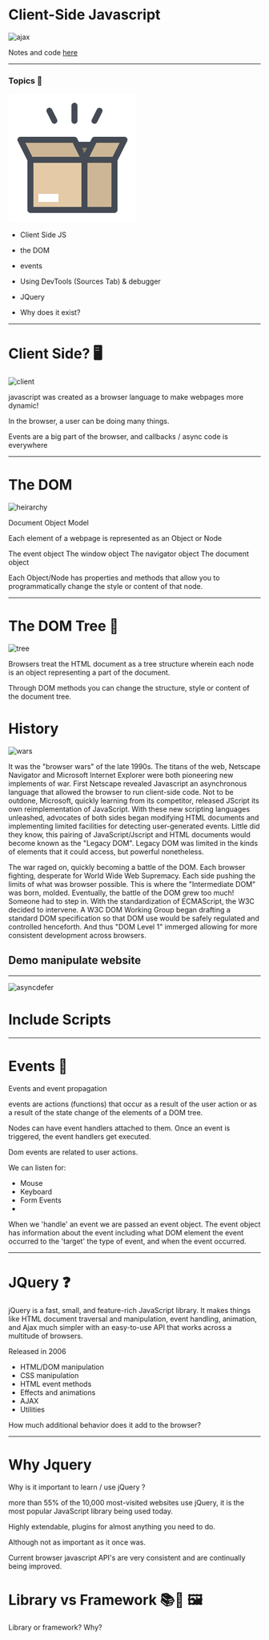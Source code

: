 

# Client-Side Javascript

![ajax](https://raw.githubusercontent.com/tborsa/lectures/master/week4/day2/assets/javascript.jpg)


Notes and code [here](https://github.com/tborsa/lectures/tree/master/week4/day2)


---

### Topics 📢

![Box](https://raw.githubusercontent.com/tborsa/LighthouseLabs/master/lectures/Week3/Day1/Lecture/assets/box.png) 

- Client Side JS
 - the DOM
 - events
 - Using DevTools (Sources Tab) & debugger

- JQuery
 - Why does it exist?

---


# Client Side? 🖥

![client](https://raw.githubusercontent.com/tborsa/lectures/master/week4/day2/assets/client.png)

javascript was created as a browser language to make webpages more dynamic! 

In the browser, a user can be doing many things. 

Events are a big part of the browser, and callbacks / async code is everywhere

---

# The DOM 

![heirarchy](https://raw.githubusercontent.com/tborsa/lectures/master/week4/day2/assets/domheirarchy.svg)

Document Object Model 

Each element of a webpage is represented as an Object or Node

The event object
The window object
The navigator object
The document object

Each Object/Node has properties and methods that allow you to programmatically change the style or content of that node. 


---

# The DOM Tree 🎄

![tree](https://raw.githubusercontent.com/tborsa/lectures/master/week4/day2/assets/domtree.png)

Browsers treat the HTML document as a tree structure wherein each node is an object representing a part of the document.

Through DOM methods you can change the structure, style or content of the document tree.

# History

![wars](https://raw.githubusercontent.com/tborsa/lectures/master/week4/day2/assets/browserwar.png)


It was the "browser wars" of the late 1990s. The titans of the web, Netscape Navigator and Microsoft Internet Explorer were both pioneering new implements of war. First Netscape revealed Javascript an asynchronous language that allowed the browser to run client-side code. Not to be outdone, Microsoft, quickly learning from its competitor, released JScript its own reimplementation of JavaScript. With these new scripting languages unleashed, advocates of both sides began modifying HTML documents and implementing limited facilities for detecting user-generated events. Little did they know, this pairing of JavaScript/Jscript and HTML documents would become known as the "Legacy DOM". Legacy DOM was limited in the kinds of elements that it could access, but powerful nonetheless. 

The war raged on, quickly becoming a battle of the DOM. Each browser fighting, desperate for World Wide Web Supremacy. Each side pushing the limits of what was browser possible. This is where the "Intermediate DOM" was born, molded. 
Eventually, the battle of the DOM grew too much! Someone had to step in. With the standardization of ECMAScript, the W3C decided to intervene. A W3C DOM Working Group began drafting a standard DOM specification so that DOM use would be safely regulated and controlled henceforth. And thus "DOM Level 1" immerged allowing for more consistent development across browsers. 

## Demo manipulate website

---

![asyncdefer](https://raw.githubusercontent.com/tborsa/lectures/master/week4/day2/assets/asyncdefer.jpg)

# Include Scripts 



---

# Events 🎪

Events and event propagation

events are actions (functions) that occur as a result of the user action or as a result of the state change of the elements of a DOM tree.

Nodes can have event handlers attached to them. Once an event is triggered, the event handlers get executed.

Dom events are related to user actions. 

We can listen for:

- Mouse
- Keyboard
- Form Events
- 

When we 'handle' an event we are passed an event object. 
The event object has information about the event including what DOM element the event occurred to the 'target' the type of event, and when the event occurred. 

---

# JQuery ❓

jQuery is a fast, small, and feature-rich JavaScript library. It makes things like HTML document traversal and manipulation, event handling, animation, and Ajax much simpler with an easy-to-use API that works across a multitude of browsers.

Released in 2006 

- HTML/DOM manipulation
- CSS manipulation
- HTML event methods
- Effects and animations
- AJAX
- Utilities

How much additional behavior does it add to the browser?

---

# Why Jquery

Why is it important to learn / use jQuery ?

more than 55% of the 10,000 most-visited websites use jQuery, it is the most popular JavaScript library being used today.

Highly extendable, plugins for almost anything you need to do. 

Although not as important as it once was.

Current browser javascript API's are very consistent and are continually being improved. 

# Library vs Framework 📚🥊 🖼

Library or framework? Why?

